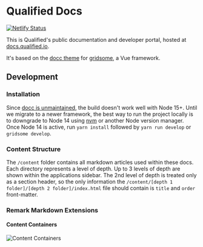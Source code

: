 # Qualified Docs

[![Netlify Status](https://api.netlify.com/api/v1/badges/27a6c94b-2bc0-4376-9a39-48ad05b5085f/deploy-status)](https://app.netlify.com/sites/fervent-mayer-2fb2ca/deploys)

This is Qualified's public documentation and developer portal, hosted at [docs.qualified.io](https://docs.qualified.io).

It's based on the [docc theme](https://docc-theme.netlify.com/) for [gridsome](https://gridsome.org/), a Vue framework.

## Development

### Installation

Since [docc is unmaintained](https://github.com/mrcrmn/docc), the build doesn't work well with Node 15+. Until we migrate to a newer framework, the best way to run the project locally is to downgrade to Node 14 using [nvm](https://github.com/nvm-sh/nvm) or another Node version manager. Once Node 14 is active, run `yarn install` followed by `yarn run develop` or `gridsome develop`.

### Content Structure

The `/content` folder contains all markdown articles used within these docs. Each directory represents a level of depth. Up to 3 levels of depth are shown within the applications sidebar. The 2nd level of depth is treated only as a section header, so the only information the `/content/[depth 1 folder]/[depth 2 folder]/index.html` file should contain is `title` and `order` front-matter. 

### Remark Markdown Extensions

#### Content Containers
![Content Containers](https://p191.p3.n0.cdn.getcloudapp.com/items/9ZuB6pXv/Image%202020-11-04%20at%2012.45.31%20PM.png?source=viewer&v=19cacb18db0da80c607a80a983100112)

